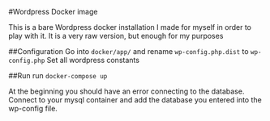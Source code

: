 #Wordpress Docker image

This is a bare Wordpress docker installation I made for myself in order to play with it.
It is a very raw version, but enough for my purposes

##Configuration
Go into `docker/app/` and rename `wp-config.php.dist` to `wp-config.php`
Set all wordpress constants

##Run
run `docker-compose up`

At the beginning you should have an error connecting to the database.
Connect to your mysql container and add the database you entered into the wp-config file.



